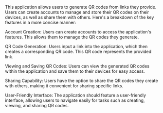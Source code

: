 This application allows users to generate QR codes from links they provide. Users can create accounts to manage and store their QR codes on their devices, as well as share them with others. Here's a breakdown of the key features in a more concise manner:

Account Creation:
Users can create accounts to access the application's features. This allows them to manage the QR codes they generate. 

QR Code Generation:
Users input a link into the application, which then creates a corresponding QR code. This QR code represents the provided link.

Viewing and Saving QR Codes:
Users can view the generated QR codes within the application and save them to their devices for easy access.

Sharing Capability:
Users have the option to share the QR codes they create with others, making it convenient for sharing specific links.

User-Friendly Interface:
The application should feature a user-friendly interface, allowing users to navigate easily for tasks such as creating, viewing, and sharing QR codes.


